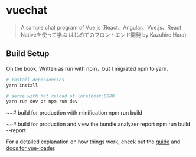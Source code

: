 # vuechat

> A sample chat program of Vue.js 
(React、Angular、Vue.js、React Nativeを使って学ぶ はじめてのフロントエンド開発 by Kazuhiro Hara)


## Build Setup
On the book, Written as run with npm，but I migrated npm to yarn.

``` bash
# install dependencies
yarn install

# serve with hot reload at localhost:8080
yarn run dev or npm run dev

```
~~# build for production with minification
npm run build

~~# build for production and view the bundle analyzer report
npm run build --report

For a detailed explanation on how things work, check out the [guide](http://vuejs-templates.github.io/webpack/) and [docs for vue-loader](http://vuejs.github.io/vue-loader).
